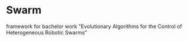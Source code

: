 # Swarm
framework for bachelor work "Evolutionary Algorithms for the Control of Heterogeneous Robotic Swarms"
